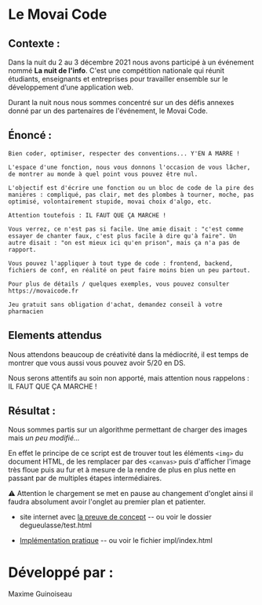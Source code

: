 # Le Movai Code

## Contexte :

Dans la nuit du 2 au 3 décembre 2021 nous avons participé à un événement nommé **La nuit de l'info**. C'est une compétition nationale qui réunit étudiants, enseignants et entreprises pour travailler ensemble sur le développement d’une application web.

Durant la nuit nous nous sommes concentré sur un des défis annexes donné par un des partenaires de l'événement, le Movai Code. 

## Énoncé : 
```
Bien coder, optimiser, respecter des conventions... Y'EN A MARRE !

L'espace d'une fonction, nous vous donnons l'occasion de vous lâcher, de montrer au monde à quel point vous pouvez être nul.

L'objectif est d'écrire une fonction ou un bloc de code de la pire des manières : compliqué, pas clair, met des plombes à tourner, moche, pas optimisé, volontairement stupide, movai choix d'algo, etc.

Attention toutefois : IL FAUT QUE ÇA MARCHE !

Vous verrez, ce n'est pas si facile. Une amie disait : "c'est comme essayer de chanter faux, c'est plus facile à dire qu'à faire". Un autre disait : "on est mieux ici qu'en prison", mais ça n'a pas de rapport.

Vous pouvez l'appliquer à tout type de code : frontend, backend, fichiers de conf, en réalité on peut faire moins bien un peu partout.

Pour plus de détails / quelques exemples, vous pouvez consulter https://movaicode.fr

Jeu gratuit sans obligation d'achat, demandez conseil à votre pharmacien
```

## Elements attendus

Nous attendons beaucoup de créativité dans la médiocrité, il est temps de montrer que vous aussi vous pouvez avoir 5/20 en DS.

Nous serons attentifs au soin non apporté, mais attention nous rappelons : IL FAUT QUE ÇA MARCHE !


## Résultat :

Nous sommes partis sur un algorithme permettant de charger des images mais *un peu modifié...*

En effet le principe de ce script est de trouver tout les éléments `<img>` du document HTML, de les remplacer par des `<canvas>` puis d'afficher l'image très floue puis au fur et à mesure de la rendre de plus en plus nette en passant par de multiples étapes intermédiaires.

⚠ Attention le chargement se met en pause au changement d'onglet ainsi il faudra absolument avoir l'onglet au premier plan et patienter.


- site internet avec [la preuve de concept](https://competent-turing-060012.netlify.app/degueulasse/test.html) -- ou voir le dossier degueulasse/test.html

- [Implémentation pratique](https://competent-turing-060012.netlify.app/impl/index.html) -- ou voir le fichier impl/index.html

# Développé par :

Maxime Guinoiseau
